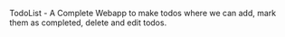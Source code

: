 TodoList - A Complete Webapp to make todos where we can add, mark them as completed, delete and edit todos.
